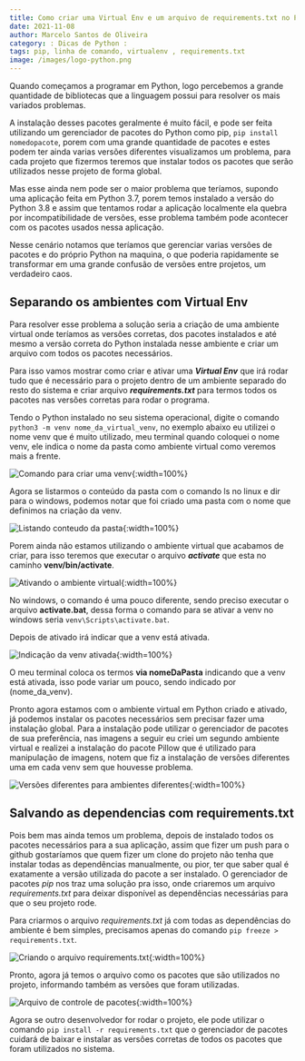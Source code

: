 ```yaml
---
title: Como criar uma Virtual Env e um arquivo de requirements.txt no Python
date: 2021-11-08
author: Marcelo Santos de Oliveira
category: : Dicas de Python :
tags: pip, linha de comando, virtualenv , requirements.txt
image: /images/logo-python.png
---
```


Quando começamos a programar em Python, logo percebemos a grande quantidade de bibliotecas que a linguagem possui para resolver os mais variados problemas.

A instalação desses pacotes geralmente é muito fácil, e pode ser feita utilizando um gerenciador de pacotes do Python como pip, `pip install nomedopacote`, porem com uma grande quantidade de pacotes e estes podem ter ainda varias versões diferentes visualizamos um problema, para cada projeto que fizermos teremos que instalar todos os pacotes que serão utilizados nesse projeto de forma global.

Mas esse ainda nem pode ser o maior problema que teríamos, supondo uma aplicação feita em Python 3.7, porem temos instalado a versão do Python 3.8 e assim que tentamos rodar a aplicação localmente ela quebra por incompatibilidade de versões, esse problema também pode acontecer com os pacotes usados nessa aplicação.

Nesse cenário notamos que teríamos que gerenciar varias versões de pacotes e do próprio Python na maquina, o que poderia rapidamente se transformar em uma grande confusão de versões entre projetos, um verdadeiro caos.

## Separando os ambientes com Virtual Env

Para resolver esse problema a solução seria a criação de uma ambiente virtual onde teríamos as versões corretas, dos pacotes instalados e até mesmo a versão correta do Python instalada nesse ambiente e criar um arquivo com todos os pacotes necessários.

Para isso vamos mostrar como criar e ativar uma ***Virtual Env*** que irá rodar tudo que é necessário para o projeto dentro de um ambiente separado do resto do sistema e criar arquivo ***requirements.txt*** para termos todos os pacotes nas versões corretas para rodar o programa.

Tendo o Python instalado no seu sistema operacional, digite o comando `python3 -m venv nome_da_virtual_venv`, no exemplo abaixo eu utilizei o nome venv que é muito utilizado, meu terminal quando coloquei o nome venv, ele indica o nome da pasta como ambiente virtual como veremos mais a frente.

![Comando para criar uma venv](/images/como-criar-uma-virtual-env-e-um-arquivo-de-requirementstxt-no-python/img1.png "comando para criar uma venv"){:width=100%}

Agora se listarmos o conteúdo da pasta com o comando ls no linux e dir para o windows, podemos notar que foi criado uma pasta com o nome que definimos na criação da venv.

![Listando conteudo da pasta](../imagnes//images/como-criar-uma-virtual-env-e-um-arquivo-de-requirementstxt-no-python/img2.png "Listando o conteudo da pasta"){:width=100%}

Porem ainda não estamos utilizando o ambiente virtual que acabamos de criar, para isso teremos que executar o arquivo ***activate*** que esta no caminho **venv/bin/activate**.

![Ativando o ambiente virtual](/images/como-criar-uma-virtual-env-e-um-arquivo-de-requirementstxt-no-python/img3.png "Ativando o ambiente virtual"){:width=100%}

No windows, o comando é uma pouco diferente, sendo preciso executar o arquivo **activate.bat**, dessa forma o comando para se ativar a venv no windows seria `venv\Scripts\activate.bat`.

Depois de ativado irá indicar que a venv está ativada.

![Indicação da venv ativada](/images/como-criar-uma-virtual-env-e-um-arquivo-de-requirementstxt-no-python/img4.png "Indicacao da venv ativada"){:width=100%}

O meu terminal coloca os termos **via nomeDaPasta** indicando que a venv está ativada, isso pode variar um pouco, sendo indicado por (nome_da_venv).

Pronto agora estamos com o ambiente virtual em Python criado e ativado, já podemos instalar os pacotes necessários sem precisar fazer uma instalação global. Para a instalação pode utilizar o gerenciador de pacotes de sua preferência, nas imagens a seguir eu criei um segundo ambiente virtual e realizei a instalação do pacote Pillow que é utilizado para manipulação de imagens, notem que fiz a instalação de versões diferentes uma em cada venv sem que houvesse problema.

![Versões diferentes para ambientes diferentes](/images/como-criar-uma-virtual-env-e-um-arquivo-de-requirementstxt-no-python/img6.png "Versoes diferentes para ambientes diferentes"){:width=100%}

## Salvando as dependencias com requirements.txt

Pois bem mas ainda temos um problema, depois de instalado todos os pacotes necessários para a sua aplicação, assim que fizer um push para o github gostaríamos que quem fizer um clone do projeto não tenha que instalar todas as dependências manualmente, ou pior, ter que saber qual é exatamente a versão utilizada do pacote a ser instalado. O gerenciador de pacotes *pip* nos traz uma solução pra isso, onde criaremos um arquivo *requirements.txt* para deixar disponível as dependências necessárias para que o seu projeto rode.

Para criarmos o arquivo *requirements.txt* já com todas as dependências do ambiente é bem simples, precisamos apenas do comando  `pip freeze > requirements.txt`.

![Criando o arquivo requirements.txt](/images/como-criar-uma-virtual-env-e-um-arquivo-de-requirementstxt-no-python/img7.png "Criando o arquivo requirement.txt"){:width=100%}

Pronto, agora já temos o arquivo como os pacotes que são utilizados no projeto, informando também as versões que foram utilizadas.

![Arquivo de controle de pacotes](/images/como-criar-uma-virtual-env-e-um-arquivo-de-requirementstxt-no-python/img8.png){:width=100%}

Agora se outro desenvolvedor for rodar o projeto, ele pode utilizar o comando `pip install -r requirements.txt` que o gerenciador de pacotes cuidará de baixar e instalar as versões corretas de todos os pacotes que foram utilizados no sistema.

